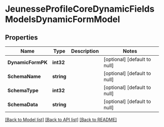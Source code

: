 # JeunesseProfileCoreDynamicFieldsModelsDynamicFormModel

## Properties
Name | Type | Description | Notes
------------ | ------------- | ------------- | -------------
**DynamicFormPK** | **int32** |  | [optional] [default to null]
**SchemaName** | **string** |  | [optional] [default to null]
**SchemaType** | **int32** |  | [optional] [default to null]
**SchemaData** | **string** |  | [optional] [default to null]

[[Back to Model list]](../README.md#documentation-for-models) [[Back to API list]](../README.md#documentation-for-api-endpoints) [[Back to README]](../README.md)


